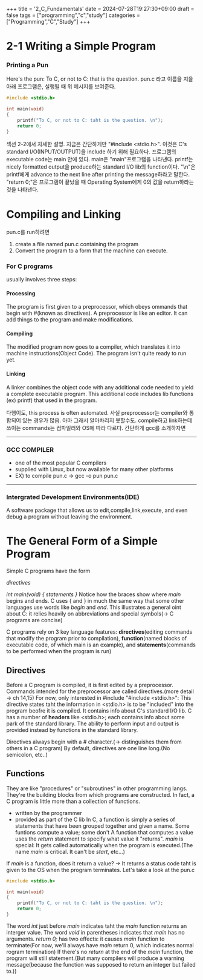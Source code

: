 +++
title = '2_C_Fundamentals'
date = 2024-07-28T19:27:30+09:00
draft = false
tags = ["programming","c","study"]
categories = ["Programming","C","Study"]
+++
# 2-1 Writing a Simple Program
### Printing a Pun
Here's the pun: To C, or not to C: that is the question. 
pun.c 라고 이름을 지을 아래 프로그램은, 실행될 때 위 메시지를 보여준다. 
```C
#include <stdio.h>

int main(void)
{
	printf("To C, or not to C: taht is the question. \n");
	return 0;
}
```
섹션 2-2에서 자세한 설명. 지금은 간단하게만 
"#include <stdio.h>". 이것은 C's standard I/O(INPUT/OUTPUT)을 include 하기 위해 필요하다. 
프로그램의 executable code는 main 안에 있다. main은 "main"프로그램을 나타낸다. 
printf는 nicely formatted output을 produce하는 standard I/O lib의 function이다. "\n"은 printf에게 advance to the next line after printing the message하라고 말한다. 
"return 0;"은 프로그램이 끝났을 때 Operating System에게 0의 값을 return하라는 것을 나타낸다. 

# Compiling and Linking
pun.c를 run하려면 
1. create a file named pun.c containing the program 
2. Convert the program to a form that the machine can execute. 
### For C programs
usually involves three steps: 
#### Processing 
The program is first given to a preprocessor, which obeys ommands that begin with #(known as  directives). A preprocessor is like an editor. It can add things to the program and make modifications. 
#### Compiling
The modified program now goes to a compiler, which translates it into machine
instructions(Object Code). The program isn't quite ready to run yet.  
#### Linking
A linker combines the object code with any additional code needed to yield a complete executable program. This additional code includes lib functions (ex) printf) that used in the program. 

다행이도, this process is often automated. 사실 preprocessor는 compiler와 통합되어 있는 경우가 많음. 아마 그래서 알아차리지 못할수도. compile하고 link하는데 쓰이는 commands는 컴파일러와 OS에 따라 다르다. 간단하게 gcc를 소개하자면

------------------------------
### GCC COMPILER
- one of the most popular C compilers 
- supplied with Linux, but now available for many other platforms 
- EX) to compile pun.c -> gcc -o pun pun.c 
----------------------------------
### Intergrated Development Environments(IDE)
A software package that allows us to edit,compile,link,execute, and even debug a program without leaving the environment. 

# The General Form of a Simple Program
Simple C programs have the form 

*directives* 

*int main(void)*
*{*
	*statements*
*}*
Notice how the braces show where *main* begins and ends. C uses { and } in much the same way that some other languages use words like *begin* and *end*. 
This illustrates a general oint about C: 
it relies heavily on abbreviations and special symbols(-> C programs are concise) 

C programs rely on 3 key language features: **directives**(editing commands that modify the program prior to compilation), **function**(named blocks of executable code, of which main is an example), and **statements**(commands to be performed when the program is run) 

## Directives
Before a C program is compiled, it is first edited by a preprocessor. 
Commands intended for the preprocessor are called directives.(more detail -> ch 14,15) 
For now, only interested in #include 
"#include <stdio.h>": This directive states taht the information in <stdio.h> is to be "included" into the program beofre it  is compiled. It contains info about C's standard I/O lib. C has a number of **headers** like <stdio.h>; each contains info about some park of the standard library. 
The ability to perform input and output is provided instead by functions in the standard library. 

Directives always begin with a # character.(-> distinguishes them from others in a C program)
By default, directives are one line long.(No semicolon, etc..) 

## Functions
They are like "procedures" or  "subroutines" in other programming langs. 
They're the building blocks from which programs are constructed. 
In fact, a C program is little more than a collection of functions. 
- written by the programmer 
- provided as part of the C lib 
In C, a function is simply a series of statements that have been grouped together and given a name. Some funtions compute a value; some don't A function that computes a value uses the *return* statement to specify what value it "returns". 
*main* is special: It gets called automatically when the program is executed.(The name *main* is critical. It can't be *start*, etc...) 

If *main* is a function, does it return a value? 
-> It returns a status code taht is given to the OS when the program terminates. 
Let's take a look at the pun.c 

```C
#include <stdio.h>

int main(void)
{
	printf("To C, or not to C: taht is the question. \n");
	return 0;
}
```
The word *int* just before *main* indicates taht the *main* function returns an interger value. 
The word *void* in parentheses indicates that *main* has no arguments. 
*return 0;* has two effects: 
it causes *main* function to terminate(For now, we'll always have *main* return 0, which indicates normal rogram termination) 
If there's no *return* at the end of the *main* function, the program will still statement.(But many compilers will produce a warning message(because the function was supposed to return an integer but failed to.)) 
